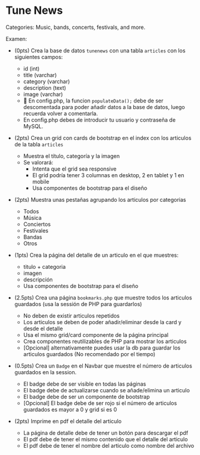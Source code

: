 # Tune News

Categories: Music, bands, concerts, festivals, and more.

Examen:
- (0pts) Crea la base de datos `tunenews` con una tabla `articles` con los siguientes campos:
    - id (int)
    - title (varchar)
    - category (varchar)
    - description (text)
    - image (varchar)
  - 🚨 En config.php, la funcion `populateData();` debe de ser descomentada para poder añadir datos a la base de datos, luego recuerda volver a comentarla.
  - En config.php debes de introducir tu usuario y contraseña de MySQL.

- (2pts) Crea un grid con cards de bootstrap en el index con los articulos de la tabla `articles`
  - Muestra el título, categoría y la imagen
  - Se valorará:
    - Intenta que el grid sea responsive
    - El grid podría tener 3 columnas en desktop, 2 en tablet y 1 en mobile
    - Usa componentes de bootstrap para el diseño
- (2pts) Muestra unas pestañas agrupando los articulos por categorias
  - Todos
  - Música
  - Conciertos
  - Festivales
  - Bandas
  - Otros
- (1pts) Crea la página del detalle de un articulo en el que muestres:
  - titulo + categoria
  - imagen
  - descripción
  - Usa componentes de bootstrap para el diseño
- (2.5pts) Crea una página `bookmarks.php` que muestre todos los articulos guardados (usa la sessión de PHP para guardarlos)
  - No deben de existir articulos repetidos
  - Los articulos se deben de poder añadir/eliminar desde la card y desde el detalle
  - Usa el mismo grid/card componente de la página principal
  - Crea componentes reutilizables de PHP para mostrar los articulos
  - [Opcional] alternativamente puedes usar la db para guardar los articulos guardados (No recomendado por el tiempo)
- (0.5pts) Crea un `Badge` en el Navbar que muestre el número de articulos guardados en la session.
  - El badge debe de ser visible en todas las páginas
  - El badge debe de actualizarse cuando se añade/elimina un articulo
  - El badge debe de ser un componente de bootstrap
  - [Opcional] El badge debe de ser rojo si el número de articulos guardados es mayor a 0 y grid si es 0
- (2pts) Imprime en pdf el detalle del articulo
  - La página de detalle debe de tener un botón para descargar el pdf
  - El pdf debe de tener el mismo contenido que el detalle del articulo
  - El pdf debe de tener el nombre del articulo como nombre del archivo
